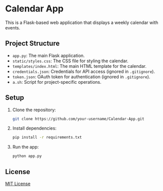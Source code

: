 # Calendar App

This is a Flask-based web application that displays a weekly calendar with events.

## Project Structure

- `app.py`: The main Flask application.
- `static/styles.css`: The CSS file for styling the calendar.
- `templates/index.html`: The main HTML template for the calendar.
- `credentials.json`: Credentials for API access (ignored in `.gitignore`).
- `token.json`: OAuth token for authentication (ignored in `.gitignore`).
- `a.sh`: Script for project-specific operations.

## Setup

1. Clone the repository:
   ```bash
   git clone https://github.com/your-username/Calendar-App.git
   ```

2. Install dependencies:
   ```bash
   pip install -r requirements.txt
   ```

3. Run the app:
   ```bash
   python app.py
   ```

## License

[MIT License](LICENSE)
